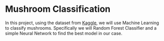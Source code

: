 # Mushroom Classification

In this project, using the dataset from [Kaggle](https://www.kaggle.com/code/mohamedzayton/mushroom-classification-rf/data), we will use Machine Learning to classify mushrooms.
Specifically we will Random Forest Classifier and a simple Neural Network to find the best model in our case.
